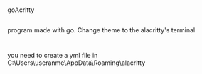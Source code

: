 ###
goAcritty

##
program made with go. Change theme to the alacritty's terminal

#
you need to create a yml file in C:\Users\useranme\AppData\Roaming\alacritty